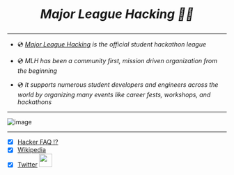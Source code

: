 
# _<p align="center" > <b> Major League Hacking 🚴‍♀️ </b></p>_

------------------------------------------------------------------------------------------------------------------------------------------------------

- 💿 *[Major League Hacking](https://mlh.io/) is the official student hackathon league*

- 💿 *MLH has been a community first, mission driven organization from the beginning*

- 💿 *It supports numerous student developers and engineers across the world by organizing many events like career fests, workshops, and hackathons*

-----------------------------------------------------------------------------------------------------------------------------------------------------

 ![image](https://user-images.githubusercontent.com/85113641/136671672-3876cf01-f697-42d6-b9a2-915ec7dd058a.png)
 
 --------------------------------------------------------------------------------------------------------------------------------------


- [x] [Hacker FAQ ⁉](https://mlh.io/faq#what-if-i-don-t-know-how-to-code)  
- [x] [Wikipedia](https://en.wikipedia.org/wiki/Major_League_Hacking)
- [x] [Twitter](https://twitter.com/MLHacks?ref_src=twsrc%5Egoogle%7Ctwcamp%5Eserp%7Ctwgr%5Eauthor) <img src='https://user-images.githubusercontent.com/85113641/136559069-9d15b926-11f3-434a-9f4e-0aeb3e2b0182.png' width='30' height='30'>
